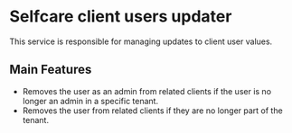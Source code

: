 # Selfcare client users updater

This service is responsible for managing updates to client user values.

## Main Features

- Removes the user as an admin from related clients if the user is no longer an admin in a specific tenant.
- Removes the user from related clients if they are no longer part of the tenant.